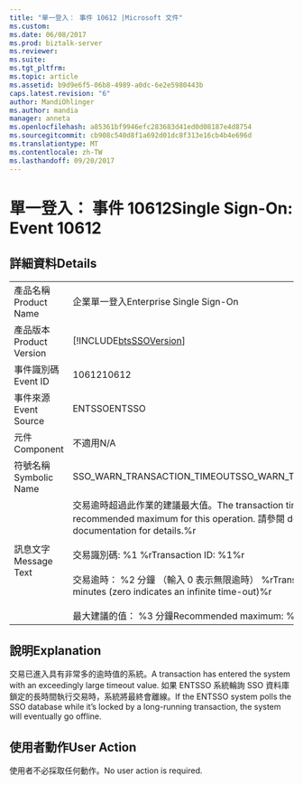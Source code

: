 ```yaml
---
title: "單一登入： 事件 10612 |Microsoft 文件"
ms.custom: 
ms.date: 06/08/2017
ms.prod: biztalk-server
ms.reviewer: 
ms.suite: 
ms.tgt_pltfrm: 
ms.topic: article
ms.assetid: b9d9e6f5-06b8-4989-a0dc-6e2e5980443b
caps.latest.revision: "6"
author: MandiOhlinger
ms.author: mandia
manager: anneta
ms.openlocfilehash: a85361bf9946efc283683d41ed0d08187e4d8754
ms.sourcegitcommit: cb908c540d8f1a692d01dc8f313e16cb4b4e696d
ms.translationtype: MT
ms.contentlocale: zh-TW
ms.lasthandoff: 09/20/2017
---
```

# <a name="single-sign-on-event-10612"></a><span data-ttu-id="53edd-102">單一登入： 事件 10612</span><span class="sxs-lookup"><span data-stu-id="53edd-102">Single Sign-On: Event 10612</span></span>
## <a name="details"></a><span data-ttu-id="53edd-103">詳細資料</span><span class="sxs-lookup"><span data-stu-id="53edd-103">Details</span></span>  
  
|||  
|-|-|  
|<span data-ttu-id="53edd-104">產品名稱</span><span class="sxs-lookup"><span data-stu-id="53edd-104">Product Name</span></span>|<span data-ttu-id="53edd-105">企業單一登入</span><span class="sxs-lookup"><span data-stu-id="53edd-105">Enterprise Single Sign-On</span></span>|  
|<span data-ttu-id="53edd-106">產品版本</span><span class="sxs-lookup"><span data-stu-id="53edd-106">Product Version</span></span>|[!INCLUDE[btsSSOVersion](../includes/btsssoversion-md.md)]|  
|<span data-ttu-id="53edd-107">事件識別碼</span><span class="sxs-lookup"><span data-stu-id="53edd-107">Event ID</span></span>|<span data-ttu-id="53edd-108">10612</span><span class="sxs-lookup"><span data-stu-id="53edd-108">10612</span></span>|  
|<span data-ttu-id="53edd-109">事件來源</span><span class="sxs-lookup"><span data-stu-id="53edd-109">Event Source</span></span>|<span data-ttu-id="53edd-110">ENTSSO</span><span class="sxs-lookup"><span data-stu-id="53edd-110">ENTSSO</span></span>|  
|<span data-ttu-id="53edd-111">元件</span><span class="sxs-lookup"><span data-stu-id="53edd-111">Component</span></span>|<span data-ttu-id="53edd-112">不適用</span><span class="sxs-lookup"><span data-stu-id="53edd-112">N/A</span></span>|  
|<span data-ttu-id="53edd-113">符號名稱</span><span class="sxs-lookup"><span data-stu-id="53edd-113">Symbolic Name</span></span>|<span data-ttu-id="53edd-114">SSO_WARN_TRANSACTION_TIMEOUT</span><span class="sxs-lookup"><span data-stu-id="53edd-114">SSO_WARN_TRANSACTION_TIMEOUT</span></span>|  
|<span data-ttu-id="53edd-115">訊息文字</span><span class="sxs-lookup"><span data-stu-id="53edd-115">Message Text</span></span>|<span data-ttu-id="53edd-116">交易逾時超過此作業的建議最大值。</span><span class="sxs-lookup"><span data-stu-id="53edd-116">The transaction time-out exceeds the recommended maximum for this operation.</span></span> <span data-ttu-id="53edd-117">請參閱 details.%r 文件</span><span class="sxs-lookup"><span data-stu-id="53edd-117">See documentation for details.%r</span></span><br /><br /> <span data-ttu-id="53edd-118">交易識別碼: %1 %r</span><span class="sxs-lookup"><span data-stu-id="53edd-118">Transaction ID: %1%r</span></span><br /><br /> <span data-ttu-id="53edd-119">交易逾時： %2 分鐘 （輸入 0 表示無限逾時） %r</span><span class="sxs-lookup"><span data-stu-id="53edd-119">Transaction time-out: %2 minutes (zero indicates an infinite time-out)%r</span></span><br /><br /> <span data-ttu-id="53edd-120">最大建議的值： %3 分鐘</span><span class="sxs-lookup"><span data-stu-id="53edd-120">Recommended maximum: %3 minutes</span></span>|  
  
## <a name="explanation"></a><span data-ttu-id="53edd-121">說明</span><span class="sxs-lookup"><span data-stu-id="53edd-121">Explanation</span></span>  
 <span data-ttu-id="53edd-122">交易已進入具有非常多的逾時值的系統。</span><span class="sxs-lookup"><span data-stu-id="53edd-122">A transaction has entered the system with an exceedingly large timeout value.</span></span> <span data-ttu-id="53edd-123">如果 ENTSSO 系統輪詢 SSO 資料庫鎖定的長時間執行交易時，系統將最終會離線。</span><span class="sxs-lookup"><span data-stu-id="53edd-123">If the ENTSSO system polls the SSO database while it’s locked by a long-running transaction, the system will eventually go offline.</span></span>  
  
## <a name="user-action"></a><span data-ttu-id="53edd-124">使用者動作</span><span class="sxs-lookup"><span data-stu-id="53edd-124">User Action</span></span>  
 <span data-ttu-id="53edd-125">使用者不必採取任何動作。</span><span class="sxs-lookup"><span data-stu-id="53edd-125">No user action is required.</span></span>
